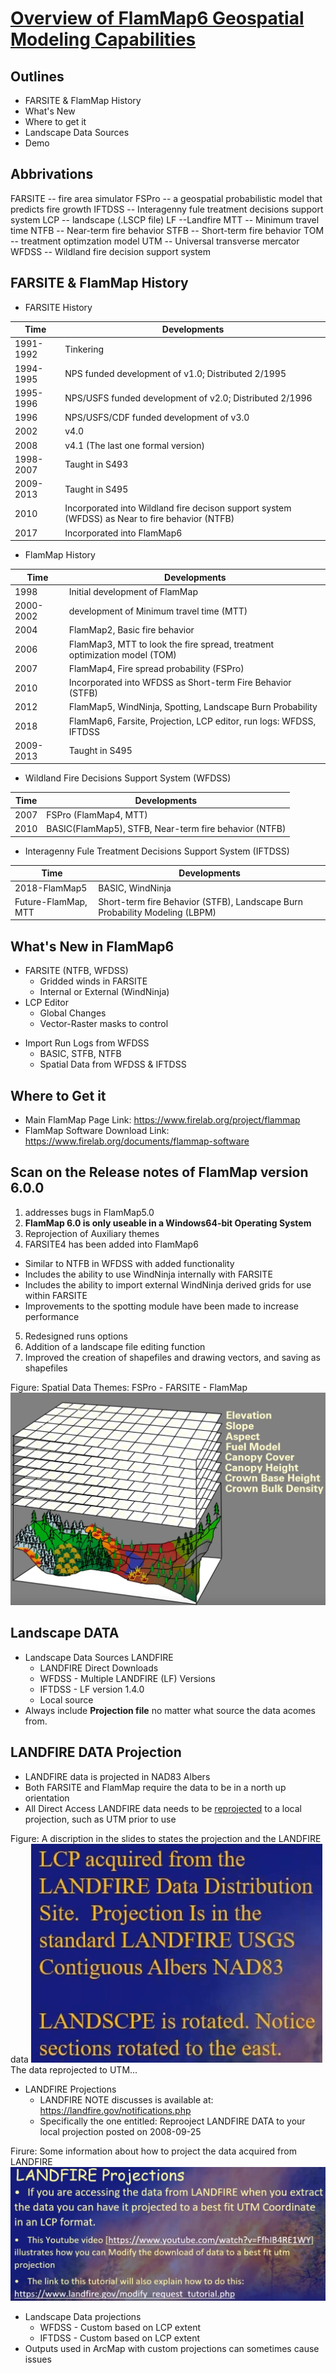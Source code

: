 # [Overview of FlamMap6 Geospatial Modeling Capabilities](https://www.youtube.com/watch?v=DClutrnqzys)

## Outlines
* FARSITE & FlamMap History
* What's New
* Where to get it 
* Landscape Data Sources 
* Demo 

## Abbrivations
FARSITE -- fire area simulator
FSPro -- a geospatial probabilistic model that predicts fire growth
IFTDSS -- Interagenny fule treatment decisions support system
LCP -- landscape (.LSCP file)
LF --Landfire
MTT -- Minimum travel time
NTFB -- Near-term fire behavior
STFB -- Short-term fire behavior
TOM -- treatment optimzation model
UTM -- Universal transverse mercator 
WFDSS -- Wildland fire decision support system


## FARSITE & FlamMap History 
* FARSITE History  

| Time      | Developments                                                                                   |
| ---       | ---                                                                                            |
| 1991-1992 | Tinkering                                                                                      |
| 1994-1995 | NPS funded development of v1.0; Distributed 2/1995                                             |
| 1995-1996 | NPS/USFS funded development of v2.0; Distributed 2/1996                                        |
| 1996      | NPS/USFS/CDF funded development of v3.0                                                        |
| 2002      | v4.0                                                                                           |
| 2008      | v4.1 (The last one formal version)                                                             |
| 1998-2007 | Taught in S493                                                                                 |
| 2009-2013 | Taught in S495                                                                                 |
| 2010      | Incorporated into Wildland fire decison support system (WFDSS) as Near to fire behavior (NTFB) |
| 2017      | Incorporated into FlamMap6                                                                     |

* FlamMap History  

| Time      | Developments                                                              |
| ---       | ---                                                                       |
| 1998      | Initial development of FlamMap                                            |
| 2000-2002 | development of Minimum travel time (MTT)                                  |
| 2004      | FlamMap2, Basic fire behavior                                             |
| 2006      | FlamMap3, MTT to look the fire spread, treatment optimization model (TOM) |
| 2007      | FlamMap4, Fire spread probability (FSPro)                                 |
| 2010      | Incorporated into WFDSS as Short-term Fire Behavior (STFB)                |
| 2012      | FlamMap5, WindNinja, Spotting, Landscape Burn Probability                 |
| 2018      | FlamMap6, Farsite, Projection, LCP editor, run logs: WFDSS, IFTDSS        |
| 2009-2013 | Taught in S495                                                            |

* Wildland Fire Decisions Support System (WFDSS)

| Time | Developments                                          |
| ---  | ---                                                   |
| 2007 | FSPro (FlamMap4, MTT)                                 |
| 2010 | BASIC(FlamMap5), STFB, Near-term fire behavior (NTFB) |

* Interagenny Fule Treatment Decisions Support System (IFTDSS)

| Time                | Developments                                                                |
| ---                 | ---                                                                         |
| 2018-FlamMap5       | BASIC, WindNinja                                                            |
| Future-FlamMap, MTT | Short-term fire Behavior (STFB), Landscape Burn Probability Modeling (LBPM) |

## What's New in FlamMap6  
* FARSITE (NTFB, WFDSS)
  * Gridded winds in FARSITE 
  * Internal or External (WindNinja)  
* LCP Editor
  * Global Changes  
  * Vector-Raster masks to control  
<!-- What is 'Run Log'-->
* Import Run Logs from WFDSS  
  * BASIC, STFB, NTFB  
  * Spatial Data from WFDSS & IFTDSS  

## Where to Get it  
* Main FlamMap Page Link: https://www.firelab.org/project/flammap  
* FlamMap Software Download Link: https://www.firelab.org/documents/flammap-software

## Scan on the Release notes of FlamMap version 6.0.0
1. addresses bugs in FlamMap5.0
2. **FlamMap 6.0 is only useable in a Windows64-bit Operating System**
3. Reprojection of Auxiliary themes
4. FARSITE4 has been added into FlamMap6 
  * Similar to NTFB in WFDSS with added functionality  
  * Includes the ability to use WindNinja internally with FARSITE
  * Includes the ability to import external WindNinja derived grids for use within FARSITE  
  * Improvements to the spotting module have been made to increase performance  <!-- How improved -->
5. Redesigned runs options 
6. Addition of a landscape file editing function
7. Improved the creation of shapefiles and drawing vectors, and saving as shapefiles

Figure: Spatial Data Themes: FSPro - FARSITE - FlamMap  
<img src = "../figs/flammap_fspro.png" >

## Landscape DATA  
* Landscape Data Sources LANDFIRE
  * LANDFIRE Direct Downloads
  * WFDSS - Multiple LANDFIRE (LF) Versions
  * IFTDSS - LF version 1.4.0  
  * Local source  
* Always include **Projection file** no matter what source the data acomes from.  

## LANDFIRE DATA Projection  
* LANDFIRE data is projected in NAD83 Albers  
* Both FARSITE and FlamMap require the data to be in a north up orientation  
* All Direct Access LANDFIRE data needs to be [reprojected](https://gis.stackexchange.com/questions/290030/what-does-it-mean-to-reproject-a-satellite-image-from-utm-zone-13n-to-wgs84) to a local projection, such as UTM prior to use  

Figure: A discription in the slides to states the projection and the LANDFIRE data 
<img src = "../figs/flammap_projection.png">
The data reprojected to UTM...  

* LANDFIRE Projections
  * LANDFIRE NOTE discusses is available at: https://landfire.gov/notifications.php  
  * Specifically the one entitled: Reprooject LANDFIRE DATA to your local projection posted on 2008-09-25

Firure: Some information about how to project the data acquired from LANDFIRE  
<img src = "../figs/landfire_projection.png">


  * Landscape Data projections
    * WFDSS - Custom based on LCP extent  
    * IFTDSS - Custom based on LCP extent
  * Outputs used in ArcMap with custom projections can sometimes cause issues

